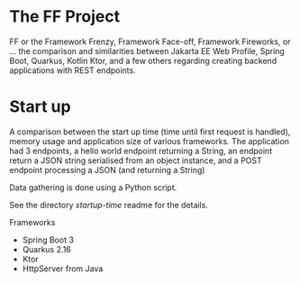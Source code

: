 # The FF Project

FF or the Framework Frenzy, Framework Face-off, Framework Fireworks, or ... the comparison and similarities between Jakarta EE Web Profile, Spring Boot, Quarkus, Kotlin Ktor, and a few others regarding creating backend applications with REST endpoints.


# Start up

A comparison between the start up time (time until first request is handled), memory usage and application size of various frameworks.  The application had 3 endpoints, a hello world endpoint returning a String, an endpoint return a JSON string serialised from an object instance, and a POST endpoint processing a JSON (and returning a String)

Data gathering is done using a Python script.

See the directory _startup-time_ readme for the details.

Frameworks

- Spring Boot 3
- Quarkus 2.16
- Ktor 
- HttpServer from Java
 